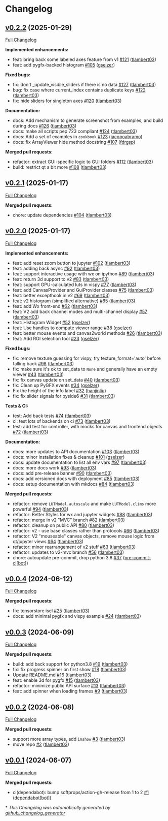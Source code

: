 # Changelog

## [v0.2.2](https://github.com/pyapp-kit/ndv/tree/v0.2.2) (2025-01-29)

[Full Changelog](https://github.com/pyapp-kit/ndv/compare/v0.2.1...v0.2.2)

**Implemented enhancements:**

- feat: bring back some labeled axes feature from v1 [\#121](https://github.com/pyapp-kit/ndv/pull/121) ([tlambert03](https://github.com/tlambert03))
- feat: add pygfx-backed histogram [\#105](https://github.com/pyapp-kit/ndv/pull/105) ([gselzer](https://github.com/gselzer))

**Fixed bugs:**

- fix: don't \_update\_visible\_sliders if there is no data [\#127](https://github.com/pyapp-kit/ndv/pull/127) ([tlambert03](https://github.com/tlambert03))
- bug: fix case where current\_index contains duplicate keys [\#122](https://github.com/pyapp-kit/ndv/pull/122) ([tlambert03](https://github.com/tlambert03))
- fix: hide sliders for singleton axes [\#120](https://github.com/pyapp-kit/ndv/pull/120) ([tlambert03](https://github.com/tlambert03))

**Documentation:**

- docs: Add mechanism to generate screenshot from examples, and build during docs [\#126](https://github.com/pyapp-kit/ndv/pull/126) ([tlambert03](https://github.com/tlambert03))
- docs: make all scripts pep 723 compliant [\#124](https://github.com/pyapp-kit/ndv/pull/124) ([tlambert03](https://github.com/tlambert03))
- docs: Add a set of examples in `cookbook` [\#123](https://github.com/pyapp-kit/ndv/pull/123) ([jacopoabramo](https://github.com/jacopoabramo))
- docs: fix ArrayViewer hide method docstring [\#107](https://github.com/pyapp-kit/ndv/pull/107) ([fdrgsp](https://github.com/fdrgsp))

**Merged pull requests:**

- refactor: extract GUI-specific logic to GUI folders [\#112](https://github.com/pyapp-kit/ndv/pull/112) ([tlambert03](https://github.com/tlambert03))
- build: restrict qt a bit more [\#108](https://github.com/pyapp-kit/ndv/pull/108) ([tlambert03](https://github.com/tlambert03))

## [v0.2.1](https://github.com/pyapp-kit/ndv/tree/v0.2.1) (2025-01-17)

[Full Changelog](https://github.com/pyapp-kit/ndv/compare/v0.2.0...v0.2.1)

**Merged pull requests:**

- chore: update dependencies [\#104](https://github.com/pyapp-kit/ndv/pull/104) ([tlambert03](https://github.com/tlambert03))

## [v0.2.0](https://github.com/pyapp-kit/ndv/tree/v0.2.0) (2025-01-17)

[Full Changelog](https://github.com/pyapp-kit/ndv/compare/v0.0.4...v0.2.0)

**Implemented enhancements:**

- feat: add reset zoom button to jupyter [\#102](https://github.com/pyapp-kit/ndv/pull/102) ([tlambert03](https://github.com/tlambert03))
- feat: adding back async [\#92](https://github.com/pyapp-kit/ndv/pull/92) ([tlambert03](https://github.com/tlambert03))
- feat: support interactive usage with wx on ipython [\#89](https://github.com/pyapp-kit/ndv/pull/89) ([tlambert03](https://github.com/tlambert03))
- feat: return 3d support to v2 [\#83](https://github.com/pyapp-kit/ndv/pull/83) ([tlambert03](https://github.com/tlambert03))
- feat: support GPU-calculated luts in vispy [\#77](https://github.com/pyapp-kit/ndv/pull/77) ([tlambert03](https://github.com/tlambert03))
- feat: add CanvasProvider and GuiProvider classes [\#75](https://github.com/pyapp-kit/ndv/pull/75) ([tlambert03](https://github.com/tlambert03))
- feat: better excepthook in v2 [\#69](https://github.com/pyapp-kit/ndv/pull/69) ([tlambert03](https://github.com/tlambert03))
- feat: v2 histogram \(simplified alternative\) [\#65](https://github.com/pyapp-kit/ndv/pull/65) ([tlambert03](https://github.com/tlambert03))
- feat: add Wx front-end [\#62](https://github.com/pyapp-kit/ndv/pull/62) ([tlambert03](https://github.com/tlambert03))
- feat: V2 add back channel modes and multi-channel display [\#57](https://github.com/pyapp-kit/ndv/pull/57) ([tlambert03](https://github.com/tlambert03))
- feat: Histogram Widget [\#52](https://github.com/pyapp-kit/ndv/pull/52) ([gselzer](https://github.com/gselzer))
- feat: Use handles to compute viewer range [\#38](https://github.com/pyapp-kit/ndv/pull/38) ([gselzer](https://github.com/gselzer))
- feat: better mouse events and canvas2world methods [\#26](https://github.com/pyapp-kit/ndv/pull/26) ([tlambert03](https://github.com/tlambert03))
- feat: Add ROI selection tool [\#23](https://github.com/pyapp-kit/ndv/pull/23) ([gselzer](https://github.com/gselzer))

**Fixed bugs:**

- fix: remove texture guessing for vispy, try texture\_format='auto' before falling back [\#98](https://github.com/pyapp-kit/ndv/pull/98) ([tlambert03](https://github.com/tlambert03))
- fix: make sure it's ok to set\_data to `None` and generally have an empty viewer [\#43](https://github.com/pyapp-kit/ndv/pull/43) ([tlambert03](https://github.com/tlambert03))
- fix: fix canvas update on set\_data [\#40](https://github.com/pyapp-kit/ndv/pull/40) ([tlambert03](https://github.com/tlambert03))
- fix: Clean up PyGFX events [\#34](https://github.com/pyapp-kit/ndv/pull/34) ([gselzer](https://github.com/gselzer))
- Fix the height of the info label [\#32](https://github.com/pyapp-kit/ndv/pull/32) ([hanjinliu](https://github.com/hanjinliu))
- fix: fix slider signals for pyside6 [\#31](https://github.com/pyapp-kit/ndv/pull/31) ([tlambert03](https://github.com/tlambert03))

**Tests & CI:**

- test: Add back tests [\#74](https://github.com/pyapp-kit/ndv/pull/74) ([tlambert03](https://github.com/tlambert03))
- ci: test lots of backends on ci [\#73](https://github.com/pyapp-kit/ndv/pull/73) ([tlambert03](https://github.com/tlambert03))
- test: add test for controller, with mocks for canvas and frontend objects [\#72](https://github.com/pyapp-kit/ndv/pull/72) ([tlambert03](https://github.com/tlambert03))

**Documentation:**

- docs: more updates to API documentation [\#103](https://github.com/pyapp-kit/ndv/pull/103) ([tlambert03](https://github.com/tlambert03))
- docs: minor installation fixes & cleanup [\#101](https://github.com/pyapp-kit/ndv/pull/101) ([gselzer](https://github.com/gselzer))
- docs: update documentation to list all env vars [\#97](https://github.com/pyapp-kit/ndv/pull/97) ([tlambert03](https://github.com/tlambert03))
- docs: more docs work [\#93](https://github.com/pyapp-kit/ndv/pull/93) ([tlambert03](https://github.com/tlambert03))
- docs: add pre-release banner [\#90](https://github.com/pyapp-kit/ndv/pull/90) ([tlambert03](https://github.com/tlambert03))
- docs: add versioned docs with deployment [\#85](https://github.com/pyapp-kit/ndv/pull/85) ([tlambert03](https://github.com/tlambert03))
- docs: setup documentation with mkdocs [\#84](https://github.com/pyapp-kit/ndv/pull/84) ([tlambert03](https://github.com/tlambert03))

**Merged pull requests:**

- refactor: remove `LUTModel.autoscale` and make `LUTModel.clims` more powerful [\#94](https://github.com/pyapp-kit/ndv/pull/94) ([tlambert03](https://github.com/tlambert03))
- refactor: Better Styles for wx and jupyter widgets [\#88](https://github.com/pyapp-kit/ndv/pull/88) ([tlambert03](https://github.com/tlambert03))
- refactor: merge in v2 "MVC" branch [\#82](https://github.com/pyapp-kit/ndv/pull/82) ([tlambert03](https://github.com/tlambert03))
- refactor: cleanup on public API [\#80](https://github.com/pyapp-kit/ndv/pull/80) ([tlambert03](https://github.com/tlambert03))
- refactor: v2 - use base classes rather than protocols [\#66](https://github.com/pyapp-kit/ndv/pull/66) ([tlambert03](https://github.com/tlambert03))
- refactor: V2 "mouseable" canvas objects, remove mouse logic from qt/jupyter views [\#64](https://github.com/pyapp-kit/ndv/pull/64) ([tlambert03](https://github.com/tlambert03))
- refactor: minor rearrangement of v2 stuff [\#63](https://github.com/pyapp-kit/ndv/pull/63) ([tlambert03](https://github.com/tlambert03))
- refactor: updates to v2-mvc branch [\#56](https://github.com/pyapp-kit/ndv/pull/56) ([tlambert03](https://github.com/tlambert03))
- chore: autoupdate pre-commit, drop python 3.8 [\#37](https://github.com/pyapp-kit/ndv/pull/37) ([pre-commit-ci[bot]](https://github.com/apps/pre-commit-ci))

## [v0.0.4](https://github.com/pyapp-kit/ndv/tree/v0.0.4) (2024-06-12)

[Full Changelog](https://github.com/pyapp-kit/ndv/compare/v0.0.3...v0.0.4)

**Merged pull requests:**

- fix: tensorstore isel [\#25](https://github.com/pyapp-kit/ndv/pull/25) ([tlambert03](https://github.com/tlambert03))
- docs: add minimal pygfx and vispy example [\#24](https://github.com/pyapp-kit/ndv/pull/24) ([tlambert03](https://github.com/tlambert03))

## [v0.0.3](https://github.com/pyapp-kit/ndv/tree/v0.0.3) (2024-06-09)

[Full Changelog](https://github.com/pyapp-kit/ndv/compare/v0.0.2...v0.0.3)

**Merged pull requests:**

- build: add back support for python3.8 [\#19](https://github.com/pyapp-kit/ndv/pull/19) ([tlambert03](https://github.com/tlambert03))
- fix: fix progress spinner on first show [\#18](https://github.com/pyapp-kit/ndv/pull/18) ([tlambert03](https://github.com/tlambert03))
- Update README.md [\#16](https://github.com/pyapp-kit/ndv/pull/16) ([tlambert03](https://github.com/tlambert03))
- feat: enable 3d for pygfx [\#15](https://github.com/pyapp-kit/ndv/pull/15) ([tlambert03](https://github.com/tlambert03))
- refactor: minimize public API surface [\#13](https://github.com/pyapp-kit/ndv/pull/13) ([tlambert03](https://github.com/tlambert03))
- feat: add spinner when loading frames [\#9](https://github.com/pyapp-kit/ndv/pull/9) ([tlambert03](https://github.com/tlambert03))

## [v0.0.2](https://github.com/pyapp-kit/ndv/tree/v0.0.2) (2024-06-08)

[Full Changelog](https://github.com/pyapp-kit/ndv/compare/v0.0.1...v0.0.2)

**Merged pull requests:**

- support more array types, add `imshow` [\#3](https://github.com/pyapp-kit/ndv/pull/3) ([tlambert03](https://github.com/tlambert03))
- move repo [\#2](https://github.com/pyapp-kit/ndv/pull/2) ([tlambert03](https://github.com/tlambert03))

## [v0.0.1](https://github.com/pyapp-kit/ndv/tree/v0.0.1) (2024-06-07)

[Full Changelog](https://github.com/pyapp-kit/ndv/compare/97edb3b0f787b6a19ab965afb40475b13d275795...v0.0.1)

**Merged pull requests:**

- ci\(dependabot\): bump softprops/action-gh-release from 1 to 2 [\#1](https://github.com/pyapp-kit/ndv/pull/1) ([dependabot[bot]](https://github.com/apps/dependabot))



\* *This Changelog was automatically generated by [github_changelog_generator](https://github.com/github-changelog-generator/github-changelog-generator)*

